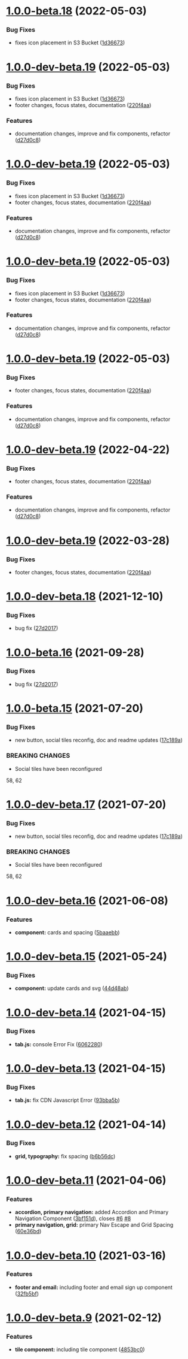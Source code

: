 # [1.0.0-beta.18](http://bitbucket.org/uclaucomm/ucla-bruin-components/compare/v1.0.0-beta.17...v1.0.0-beta.18) (2022-05-03)


### Bug Fixes

* fixes icon placement in S3 Bucket ([1d36673](http://bitbucket.org/uclaucomm/ucla-bruin-components/commits/1d36673c04e77846b65e705cad57dcaa3772e33c))

# [1.0.0-dev-beta.19](http://bitbucket.org/uclaucomm/ucla-bruin-components/compare/v1.0.0-dev-beta.18...v1.0.0-dev-beta.19) (2022-05-03)


### Bug Fixes

* fixes icon placement in S3 Bucket ([1d36673](http://bitbucket.org/uclaucomm/ucla-bruin-components/commits/1d36673c04e77846b65e705cad57dcaa3772e33c))
* footer changes, focus states, documentation ([220f4aa](http://bitbucket.org/uclaucomm/ucla-bruin-components/commits/220f4aa4de48e2bf84b97cb2ac509bf69c165d56))


### Features

* documentation changes, improve and fix components, refactor ([d27d0c8](http://bitbucket.org/uclaucomm/ucla-bruin-components/commits/d27d0c8c569ad19eef2ea68580eb119edc79757d))

# [1.0.0-dev-beta.19](http://bitbucket.org/uclaucomm/ucla-bruin-components/compare/v1.0.0-dev-beta.18...v1.0.0-dev-beta.19) (2022-05-03)


### Bug Fixes

* fixes icon placement in S3 Bucket ([1d36673](http://bitbucket.org/uclaucomm/ucla-bruin-components/commits/1d36673c04e77846b65e705cad57dcaa3772e33c))
* footer changes, focus states, documentation ([220f4aa](http://bitbucket.org/uclaucomm/ucla-bruin-components/commits/220f4aa4de48e2bf84b97cb2ac509bf69c165d56))


### Features

* documentation changes, improve and fix components, refactor ([d27d0c8](http://bitbucket.org/uclaucomm/ucla-bruin-components/commits/d27d0c8c569ad19eef2ea68580eb119edc79757d))

# [1.0.0-dev-beta.19](http://bitbucket.org/uclaucomm/ucla-bruin-components/compare/v1.0.0-dev-beta.18...v1.0.0-dev-beta.19) (2022-05-03)


### Bug Fixes

* fixes icon placement in S3 Bucket ([1d36673](http://bitbucket.org/uclaucomm/ucla-bruin-components/commits/1d36673c04e77846b65e705cad57dcaa3772e33c))
* footer changes, focus states, documentation ([220f4aa](http://bitbucket.org/uclaucomm/ucla-bruin-components/commits/220f4aa4de48e2bf84b97cb2ac509bf69c165d56))


### Features

* documentation changes, improve and fix components, refactor ([d27d0c8](http://bitbucket.org/uclaucomm/ucla-bruin-components/commits/d27d0c8c569ad19eef2ea68580eb119edc79757d))

# [1.0.0-dev-beta.19](http://bitbucket.org/uclaucomm/ucla-bruin-components/compare/v1.0.0-dev-beta.18...v1.0.0-dev-beta.19) (2022-05-03)


### Bug Fixes

* footer changes, focus states, documentation ([220f4aa](http://bitbucket.org/uclaucomm/ucla-bruin-components/commits/220f4aa4de48e2bf84b97cb2ac509bf69c165d56))


### Features

* documentation changes, improve and fix components, refactor ([d27d0c8](http://bitbucket.org/uclaucomm/ucla-bruin-components/commits/d27d0c8c569ad19eef2ea68580eb119edc79757d))

# [1.0.0-dev-beta.19](http://bitbucket.org/uclaucomm/ucla-bruin-components/compare/v1.0.0-dev-beta.18...v1.0.0-dev-beta.19) (2022-04-22)


### Bug Fixes

* footer changes, focus states, documentation ([220f4aa](http://bitbucket.org/uclaucomm/ucla-bruin-components/commits/220f4aa4de48e2bf84b97cb2ac509bf69c165d56))


### Features

* documentation changes, improve and fix components, refactor ([d27d0c8](http://bitbucket.org/uclaucomm/ucla-bruin-components/commits/d27d0c8c569ad19eef2ea68580eb119edc79757d))

# [1.0.0-dev-beta.19](http://bitbucket.org/uclaucomm/ucla-bruin-components/compare/v1.0.0-dev-beta.18...v1.0.0-dev-beta.19) (2022-03-28)


### Bug Fixes

* footer changes, focus states, documentation ([220f4aa](http://bitbucket.org/uclaucomm/ucla-bruin-components/commits/220f4aa4de48e2bf84b97cb2ac509bf69c165d56))

# [1.0.0-dev-beta.18](http://bitbucket.org/uclaucomm/ucla-bruin-components/compare/v1.0.0-dev-beta.17...v1.0.0-dev-beta.18) (2021-12-10)


### Bug Fixes

* bug fix ([27d2017](http://bitbucket.org/uclaucomm/ucla-bruin-components/commits/27d2017ab5367823e94303e9719eb8ffc640613e))

# [1.0.0-beta.16](http://bitbucket.org/uclaucomm/ucla-bruin-components/compare/v1.0.0-beta.15...v1.0.0-beta.16) (2021-09-28)


### Bug Fixes

* bug fix ([27d2017](http://bitbucket.org/uclaucomm/ucla-bruin-components/commits/27d2017ab5367823e94303e9719eb8ffc640613e))

# [1.0.0-beta.15](http://bitbucket.org/uclaucomm/ucla-bruin-components/compare/v1.0.0-beta.14...v1.0.0-beta.15) (2021-07-20)


### Bug Fixes

* new button, social tiles reconfig, doc and readme updates ([17c189a](http://bitbucket.org/uclaucomm/ucla-bruin-components/commits/17c189a9b9b217a69d92fee46b30a0f45baf9605))


### BREAKING CHANGES

* Social tiles have been reconfigured

58, 62

# [1.0.0-dev-beta.17](http://bitbucket.org/uclaucomm/ucla-bruin-components/compare/v1.0.0-dev-beta.16...v1.0.0-dev-beta.17) (2021-07-20)


### Bug Fixes

* new button, social tiles reconfig, doc and readme updates ([17c189a](http://bitbucket.org/uclaucomm/ucla-bruin-components/commits/17c189a9b9b217a69d92fee46b30a0f45baf9605))


### BREAKING CHANGES

* Social tiles have been reconfigured

58, 62

# [1.0.0-dev-beta.16](http://bitbucket.org/uclaucomm/ucla-bruin-components/compare/v1.0.0-dev-beta.15...v1.0.0-dev-beta.16) (2021-06-08)


### Features

* **component:** cards and spacing ([5baaebb](http://bitbucket.org/uclaucomm/ucla-bruin-components/commits/5baaebb3fee99f6932ba766b0442dbd020772d71))

# [1.0.0-dev-beta.15](http://bitbucket.org/uclaucomm/ucla-bruin-components/compare/v1.0.0-dev-beta.14...v1.0.0-dev-beta.15) (2021-05-24)


### Bug Fixes

* **component:** update cards and svg ([44d48ab](http://bitbucket.org/uclaucomm/ucla-bruin-components/commits/44d48ab787ce58713eb36006460a5a669d017b58))

# [1.0.0-dev-beta.14](http://bitbucket.org/uclaucomm/ucla-bruin-components/compare/v1.0.0-dev-beta.13...v1.0.0-dev-beta.14) (2021-04-15)


### Bug Fixes

* **tab.js:** console Error Fix ([6062280](http://bitbucket.org/uclaucomm/ucla-bruin-components/commits/60622808ebc54c3bebc16d3cff64ab2e75247fcb))

# [1.0.0-dev-beta.13](http://bitbucket.org/uclaucomm/ucla-bruin-components/compare/v1.0.0-dev-beta.12...v1.0.0-dev-beta.13) (2021-04-15)


### Bug Fixes

* **tab.js:** fix CDN Javascript Error ([93bba5b](http://bitbucket.org/uclaucomm/ucla-bruin-components/commits/93bba5be1c38b9638387d3b7ebe105b60964c4eb))

# [1.0.0-dev-beta.12](http://bitbucket.org/uclaucomm/ucla-bruin-components/compare/v1.0.0-dev-beta.11...v1.0.0-dev-beta.12) (2021-04-14)


### Bug Fixes

* **grid, typography:** fix spacing ([b6b56dc](http://bitbucket.org/uclaucomm/ucla-bruin-components/commits/b6b56dc3cae624fc70deb83c1b3b3b1718c4d6c9))

# [1.0.0-dev-beta.11](http://bitbucket.org/uclaucomm/ucla-bruin-components/compare/v1.0.0-dev-beta.10...v1.0.0-dev-beta.11) (2021-04-06)


### Features

* **accordion, primary navigation:** added Accordion and Primary Navigation Component ([3bf151d](http://bitbucket.org/uclaucomm/ucla-bruin-components/commits/3bf151dcaacf7b4fab1682e97b26bf7590e2823d)), closes [#6](http://bitbucket.org/uclaucomm/ucla-bruin-components/issue/6) [#8](http://bitbucket.org/uclaucomm/ucla-bruin-components/issue/8)
* **primary navigation, grid:** primary Nav Escape and Grid Spacing ([60e36bd](http://bitbucket.org/uclaucomm/ucla-bruin-components/commits/60e36bd680ff6def1b14118b9d09632176527a3b))

# [1.0.0-dev-beta.10](http://bitbucket.org/uclaucomm/ucla-bruin-components/compare/v1.0.0-dev-beta.9...v1.0.0-dev-beta.10) (2021-03-16)


### Features

* **footer and email:** including footer and email sign up component ([32fb5bf](http://bitbucket.org/uclaucomm/ucla-bruin-components/commits/32fb5bfc1b41184934bea37f7c3347ac0c7d67d2))

# [1.0.0-dev-beta.9](http://bitbucket.org/uclaucomm/ucla-bruin-components/compare/v1.0.0-dev-beta.8...v1.0.0-dev-beta.9) (2021-02-12)


### Features

* **tile component:** including tile component ([4853bc0](http://bitbucket.org/uclaucomm/ucla-bruin-components/commits/4853bc0d8a26f31f3305b567bae22393a75504a2))
